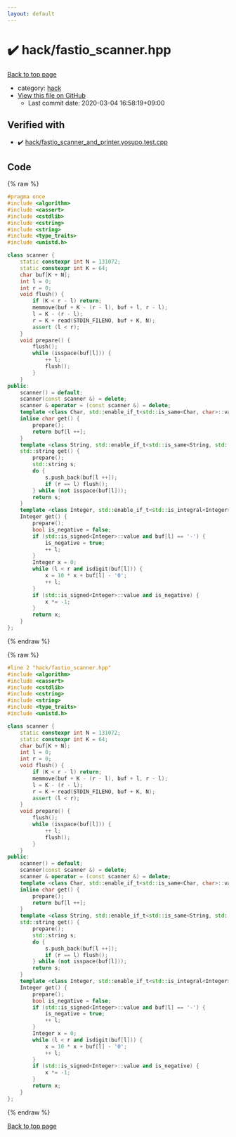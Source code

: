 ```yaml
---
layout: default
---
```


<!-- mathjax config similar to math.stackexchange -->
<script type="text/javascript" async
  src="https://cdnjs.cloudflare.com/ajax/libs/mathjax/2.7.5/MathJax.js?config=TeX-MML-AM_CHTML">
</script>
<script type="text/x-mathjax-config">
  MathJax.Hub.Config({
    TeX: { equationNumbers: { autoNumber: "AMS" }},
    tex2jax: {
      inlineMath: [ ['$','$'] ],
      processEscapes: true
    },
    "HTML-CSS": { matchFontHeight: false },
    displayAlign: "left",
    displayIndent: "2em"
  });
</script>

<script type="text/javascript" src="https://cdnjs.cloudflare.com/ajax/libs/jquery/3.4.1/jquery.min.js"></script>
<script src="https://cdn.jsdelivr.net/npm/jquery-balloon-js@1.1.2/jquery.balloon.min.js" integrity="sha256-ZEYs9VrgAeNuPvs15E39OsyOJaIkXEEt10fzxJ20+2I=" crossorigin="anonymous"></script>
<script type="text/javascript" src="../../assets/js/copy-button.js"></script>
<link rel="stylesheet" href="../../assets/css/copy-button.css" />


# :heavy_check_mark: hack/fastio_scanner.hpp

<a href="../../index.html">Back to top page</a>

* category: <a href="../../index.html#d78b6f30225cdc811adfe8d4e7c9fd34">hack</a>
* <a href="{{ site.github.repository_url }}/blob/master/hack/fastio_scanner.hpp">View this file on GitHub</a>
    - Last commit date: 2020-03-04 16:58:19+09:00




## Verified with

* :heavy_check_mark: <a href="../../verify/hack/fastio_scanner_and_printer.yosupo.test.cpp.html">hack/fastio_scanner_and_printer.yosupo.test.cpp</a>


## Code

<a id="unbundled"></a>
{% raw %}
```cpp
#pragma once
#include <algorithm>
#include <cassert>
#include <cstdlib>
#include <cstring>
#include <string>
#include <type_traits>
#include <unistd.h>

class scanner {
    static constexpr int N = 131072;
    static constexpr int K = 64;
    char buf[K + N];
    int l = 0;
    int r = 0;
    void flush() {
        if (K < r - l) return;
        memmove(buf + K - (r - l), buf + l, r - l);
        l = K - (r - l);
        r = K + read(STDIN_FILENO, buf + K, N);
        assert (l < r);
    }
    void prepare() {
        flush();
        while (isspace(buf[l])) {
            ++ l;
            flush();
        }
    }
public:
    scanner() = default;
    scanner(const scanner &) = delete;
    scanner & operator = (const scanner &) = delete;
    template <class Char, std::enable_if_t<std::is_same<Char, char>::value, int> = 0>
    inline char get() {
        prepare();
        return buf[l ++];
    }
    template <class String, std::enable_if_t<std::is_same<String, std::string>::value, int> = 0>
    std::string get() {
        prepare();
        std::string s;
        do {
            s.push_back(buf[l ++]);
            if (r == l) flush();
        } while (not isspace(buf[l]));
        return s;
    }
    template <class Integer, std::enable_if_t<std::is_integral<Integer>::value, int> = 0>
    Integer get() {
        prepare();
        bool is_negative = false;
        if (std::is_signed<Integer>::value and buf[l] == '-') {
            is_negative = true;
            ++ l;
        }
        Integer x = 0;
        while (l < r and isdigit(buf[l])) {
            x = 10 * x + buf[l] - '0';
            ++ l;
        }
        if (std::is_signed<Integer>::value and is_negative) {
            x *= -1;
        }
        return x;
    }
};

```
{% endraw %}

<a id="bundled"></a>
{% raw %}
```cpp
#line 2 "hack/fastio_scanner.hpp"
#include <algorithm>
#include <cassert>
#include <cstdlib>
#include <cstring>
#include <string>
#include <type_traits>
#include <unistd.h>

class scanner {
    static constexpr int N = 131072;
    static constexpr int K = 64;
    char buf[K + N];
    int l = 0;
    int r = 0;
    void flush() {
        if (K < r - l) return;
        memmove(buf + K - (r - l), buf + l, r - l);
        l = K - (r - l);
        r = K + read(STDIN_FILENO, buf + K, N);
        assert (l < r);
    }
    void prepare() {
        flush();
        while (isspace(buf[l])) {
            ++ l;
            flush();
        }
    }
public:
    scanner() = default;
    scanner(const scanner &) = delete;
    scanner & operator = (const scanner &) = delete;
    template <class Char, std::enable_if_t<std::is_same<Char, char>::value, int> = 0>
    inline char get() {
        prepare();
        return buf[l ++];
    }
    template <class String, std::enable_if_t<std::is_same<String, std::string>::value, int> = 0>
    std::string get() {
        prepare();
        std::string s;
        do {
            s.push_back(buf[l ++]);
            if (r == l) flush();
        } while (not isspace(buf[l]));
        return s;
    }
    template <class Integer, std::enable_if_t<std::is_integral<Integer>::value, int> = 0>
    Integer get() {
        prepare();
        bool is_negative = false;
        if (std::is_signed<Integer>::value and buf[l] == '-') {
            is_negative = true;
            ++ l;
        }
        Integer x = 0;
        while (l < r and isdigit(buf[l])) {
            x = 10 * x + buf[l] - '0';
            ++ l;
        }
        if (std::is_signed<Integer>::value and is_negative) {
            x *= -1;
        }
        return x;
    }
};

```
{% endraw %}

<a href="../../index.html">Back to top page</a>

